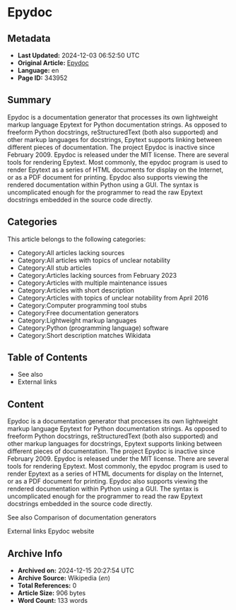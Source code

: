 # Epydoc

## Metadata
- **Last Updated:** 2024-12-03 06:52:50 UTC
- **Original Article:** [Epydoc](https://en.wikipedia.org/wiki/Epydoc)
- **Language:** en
- **Page ID:** 343952

## Summary
Epydoc is a documentation generator that processes its own lightweight markup language Epytext for Python documentation strings. As opposed to freeform Python docstrings, reStructuredText (both also supported) and other markup languages for docstrings, Epytext supports linking between different pieces of documentation.  The project Epydoc is inactive since February 2009. Epydoc is released under the MIT license.
There are several tools for rendering Epytext. Most commonly, the epydoc program is used to render Epytext as a series of HTML documents for display on the Internet, or as a PDF document for printing. Epydoc also supports viewing the rendered documentation within Python using a GUI. The syntax is uncomplicated enough for the programmer to read the raw Epytext docstrings embedded in the source code directly.

## Categories
This article belongs to the following categories:

- Category:All articles lacking sources
- Category:All articles with topics of unclear notability
- Category:All stub articles
- Category:Articles lacking sources from February 2023
- Category:Articles with multiple maintenance issues
- Category:Articles with short description
- Category:Articles with topics of unclear notability from April 2016
- Category:Computer programming tool stubs
- Category:Free documentation generators
- Category:Lightweight markup languages
- Category:Python (programming language) software
- Category:Short description matches Wikidata

## Table of Contents

- See also
- External links

## Content

Epydoc is a documentation generator that processes its own lightweight markup language Epytext for Python documentation strings. As opposed to freeform Python docstrings, reStructuredText (both also supported) and other markup languages for docstrings, Epytext supports linking between different pieces of documentation.  The project Epydoc is inactive since February 2009. Epydoc is released under the MIT license.
There are several tools for rendering Epytext. Most commonly, the epydoc program is used to render Epytext as a series of HTML documents for display on the Internet, or as a PDF document for printing. Epydoc also supports viewing the rendered documentation within Python using a GUI. The syntax is uncomplicated enough for the programmer to read the raw Epytext docstrings embedded in the source code directly.

See also
Comparison of documentation generators

External links
Epydoc website

## Archive Info
- **Archived on:** 2024-12-15 20:27:54 UTC
- **Archive Source:** Wikipedia (_en_)
- **Total References:** 0
- **Article Size:** 906 bytes
- **Word Count:** 133 words
